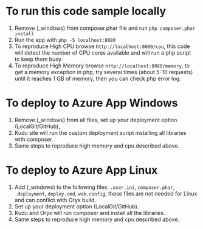 # To run this code sample locally

1. Remove (_windows)  from composer.phar file and run `php composer.phar install`
2. Run the app with `php -S localhost:8080`
3. To reproduce High CPU browse `http://localhost:8080/cpu`, this code will detect the number of CPU cores available and will run a php script to keep them busy.
4. To reproduce High Memory browse `http://localhost:8080/memory`, to get a memory exception in php, try several times (about 5-10 requests) until it reaches 1 GB of memory, then you can check php error log.

# To deploy to Azure App Windows

1. Remove (_windows) from all files, set up your deployment option (LocalGit/GitHub),
2. Kudu site will run the custom deployment script installing all libraries with composer.
3. Same steps to reproduce high memory and cpu described above.

# To deploy to Azure App Linux

1. Add (_windows) to the following files: `.user.ini`, `composer.phar`, `.deployment`, `deploy.cmd`, `web.config`, these files are not needed for Linux and can conflict with Oryx build.
2. Set up your deployment option (LocalGit/GitHub).
3. Kudu and Oryx will run composer and install all the libraries.
4. Same steps to reproduce high memory and cpu described above.